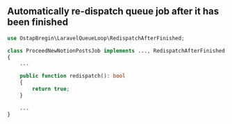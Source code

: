 ## Automatically re-dispatch queue job after it has been finished

```php
use OstapBregin\LaravelQueueLoop\RedispatchAfterFinished;

class ProceedNewNotionPostsJob implements ..., RedispatchAfterFinished
{
    ...

    public function redispatch(): bool
    {
        return true;
    }

    ...
}

```
